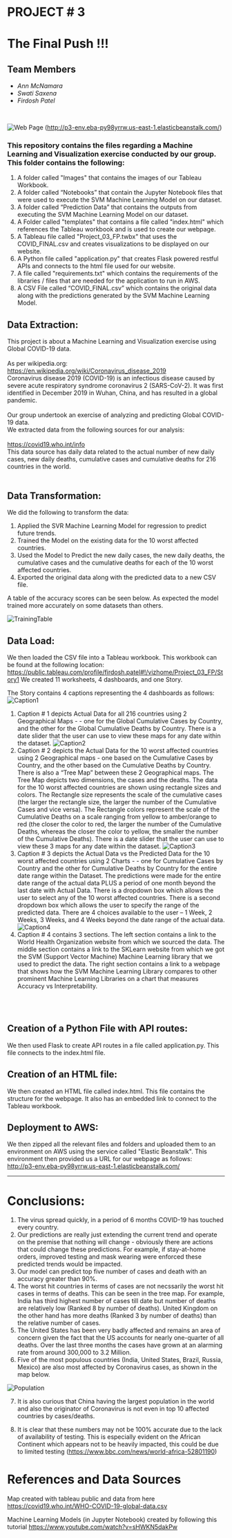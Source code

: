 # PROJECT # 3
# The Final Push !!! 
## Team Members
* *Ann McNamara*
* *Swati Saxena*
* *Firdosh Patel*
<br>

![Web Page](Images/Map.png)
(http://p3-env.eba-py98yrrw.us-east-1.elasticbeanstalk.com/)

### This repository contains the files regarding a Machine Learning and Visualization exercise conducted by our group. This folder contains the following:
1.	A folder called "Images" that contains the images of our Tableau Workbook.
2.	A folder called “Notebooks” that contain the Jupyter Notebook files that were used to execute the SVM Machine Learning Model on our dataset.
3.	A folder called “Prediction Data” that contains the outputs from executing the SVM Machine Learning Model on our dataset.
4.	A Folder called "templates" that contains a file called "index.html" which references the Tableau workbook and is used to create our webpage. 
5.	A Tableau file called "Project_03_FP.twbx" that uses the COVID_FINAL.csv and creates visualizations to be displayed on our website.
6.	A Python file called "application.py" that creates Flask powered restful APIs and connects to the html file used for our website.
7.	A file called "requirements.txt" which contains the requirements of the libraries / files that are needed for the application to run in AWS. 
8.	A CSV File called “COVID_FINAL.csv” which contains the original data along with the predictions generated by the SVM Machine Learning Model. 



## Data Extraction:
This project is about a Machine Learning and Visualization exercise using Global COVID-19 data. 
<br>
<br>
As per wikipedia.org:
<br>
https://en.wikipedia.org/wiki/Coronavirus_disease_2019
<br>
Coronavirus disease 2019 (COVID-19) is an infectious disease caused by severe acute respiratory syndrome coronavirus 2 (SARS-CoV-2). It was first identified in December 2019 in Wuhan, China, and has resulted in a global pandemic. 
<br>
<br>
Our group undertook an exercise of analyzing and predicting Global COVID-19 data. 
<br>
We extracted data from the following sources for our analysis:
<br>
<br>
https://covid19.who.int/info
<br>
This data source has daily data related to the actual number of new daily cases, new daily deaths, cumulative cases and cumulative deaths for 216 countries in the world. 
<br>
<br>

## Data Transformation:
We did the following to transform the data:
1.	Applied the SVR Machine Learning Model for regression to predict future trends.
2.	Trained the Model on the existing data for the 10 worst affected countries. 
3.	Used the Model to Predict the new daily cases, the new daily deaths, the cumulative cases and the cumulative deaths for each of the 10 worst affected countries.
4.	Exported the original data along with the predicted data to a new CSV file. 


A table of the accuracy scores can be seen below.   As expected the model trained more accurately on some datasets than others. 

![TrainingTable](accuracy.png)

## Data Load: 
We then loaded the CSV file into a Tableau workbook. This workbook can be found at the following location:
https://public.tableau.com/profile/firdosh.patel#!/vizhome/Project_03_FP/Story1 We created 11 worksheets, 4 dashboards, and one Story.

The Story contains 4 captions representing the 4 dashboards as follows:
![Caption1](Images/one.png)
1.	Caption # 1 depicts Actual Data for all 216 countries using 2 Geographical Maps - - one for the Global Cumulative Cases by Country, and the other for the Global Cumulative Deaths by Country. There is a date slider that the user can use to view these maps for any date within the dataset.
![Caption2](Images/two.png)
2.	Caption # 2 depicts the Actual Data for the 10 worst affected countries using 2 Geographical maps - one based on the Cumulative Cases by Country, and the other based on the Cumulative Deaths by Country. There is also a “Tree Map” between these 2 Geographical maps. The Tree Map depicts two dimensions, the cases and the deaths.  The data for the 10 worst affected countries are shown using rectangle sizes and colors. The Rectangle size represents the scale of the cumulative cases (the larger the rectangle size, the larger the number of the Cumulative Cases and vice versa). The Rectangle colors represent the scale of the Cumulative Deaths on a scale ranging from yellow to amber/orange  to red (the closer the color to red, the larger the number of the Cumulative Deaths, whereas the closer the color to yellow, the smaller the number of the Cumulative Deaths). There is a date slider that the user can use to view these 3 maps for any date within the dataset.
![Caption3](Images/three.png)
3.	Caption # 3 depicts the Actual Data vs the Predicted Data for the 10 worst affected countries using 2 Charts - - one for Cumulative Cases by Country and the other for Cumulative Deaths by Country for the entire date range within the Dataset. The predictions were made for the entire date range of the actual data PLUS a period of one month beyond the last date with Actual Data. There is a dropdown box which allows the user to select any of the 10 worst affected countries. There is a second dropdown box which allows the user to specify the range of the predicted data. There are 4 choices available to the user – 1 Week, 2 Weeks, 3 Weeks, and 4 Weeks beyond the date range of the actual data. 
![Caption4](Images/four.png)
4.	Caption # 4 contains 3 sections. The left section contains a link to the World Health Organization website from which we sourced the data. The middle section contains a link to the SKLearn website from which we got the SVM (Support Vector Machine) Machine Learning library that we used to predict the data. The right section contains a link to a webpage that shows how the SVM Machine Learning Library compares to other prominent Machine Learning Libraries on a chart that measures Accuracy vs Interpretability.  
<br>
<br>

## Creation of a Python File with API routes:
We then used Flask to create API routes in a file called application.py. This file connects to the index.html file.
<br>

## Creation of an HTML file:
We then created an HTML file called index.html. This file contains the structure for the webpage. It also has an embedded link to connect to the Tableau workbook.
<br>

## Deployment to AWS:
We then zipped all the relevant files and folders and uploaded them to an environment on AWS using the service called "Elastic Beanstalk". This environment then provided us a URL for our webpage as follows:
<br>
http://p3-env.eba-py98yrrw.us-east-1.elasticbeanstalk.com/
<hr>

# Conclusions:
1.	The virus spread quickly, in a period of 6 months COVID-19 has touched every country.
2.	Our predictions are really just extending the current trend and operate on the premise that nothing will change - obviously there are actions that could change these predictions. For example, if stay-at-home orders, improved testing and mask wearing were enforced these predicted trends would be impacted.
3.  Our model can predict top five number of cases and death with an accuracy greater than 90%.
4.	The worst hit countries in terms of cases are not necssarily the worst hit cases in terms of deaths.  This can be seen in the tree map. For example, India has third highest number of cases till date but number of deaths are relatively low (Ranked 8 by number of deaths).  United Kingdom on the other hand has more deaths (Ranked 3 by number of deaths) than the relative number of cases.
5.	The United States has been very badly affected and remains an area of concern given the fact that the US accounts for nearly one-quarter of all deaths.  Over the last three months the cases have grown at an alarming rate from around 300,000 to 3.2 Million. 
6.  Five of the most populous countries (India, United States, Brazil, Russia, Mexico) are also most affected by Coronavirus cases, as shown in the map below. 

![Population](Images/Population.png)

7.  It is also curious that China having the largest population in the world and also the originator of Coronavirus is not even in top 10 affected countries by cases/deaths.

8.  It is clear that these numbers may not be 100% accurate due to the lack of availability of testing.  This is especially evident on the African Continent which appears not to be heavily impacted, this could be due to limited testing (https://www.bbc.com/news/world-africa-52801190)

# References and Data Sources
Map created with tableau public and data from here https://covid19.who.int/WHO-COVID-19-global-data.csv

Machine Learning Models (in Jupyter Notebook) created by following this tutorial https://www.youtube.com/watch?v=sHWKN5dakPw
